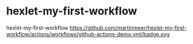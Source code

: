 # hexlet-my-first-workflow
hexlet-my-first-workflow
https://github.com/martinmeer/hexlet-my-first-workflow/actions/workflows/github-actions-demo.yml/badge.svg
